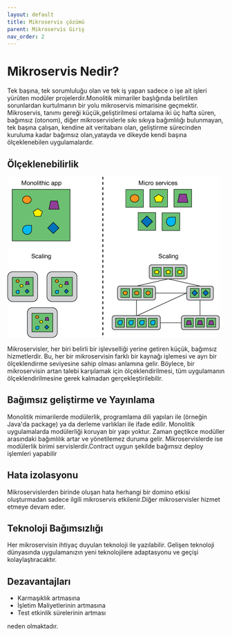 ```yaml
---
layout: default
title: Mikroservis çözümü
parent: Mikroservis Giriş
nav_order: 2
---
```


# Mikroservis Nedir?

 Tek başına, tek sorumluluğu olan ve tek iş yapan sadece o işe ait işleri yürüten modüler projelerdir.Monolitik mimariler başlığında belirtilen sorunlardan kurtulmanın bir yolu mikroservis mimarisine geçmektir. Mikroservis, tanımı gereği küçük,geliştirilmesi ortalama iki üç hafta süren, bağımsız (otonom), diğer mikroservislerle sıkı sıkıya bağımlılığı bulunmayan, tek başına çalışan, kendine ait veritabanı olan, geliştirme sürecinden kuruluma kadar bağımsız olan,yatayda ve dikeyde kendi başına ölçeklenebilen uygulamalardır.

## Ölçeklenebilirlik

![Monolitik Uygulama](kaynaklar/olceklenebilirlik.jpg)

Mikroservisler, her biri belirli bir işlevselliği yerine getiren küçük, bağımsız hizmetlerdir. Bu, her bir mikroservisin farklı bir kaynağı işlemesi ve ayrı bir ölçeklendirme seviyesine sahip olması anlamına gelir. Böylece, bir mikroservisin artan talebi karşılamak için ölçeklendirilmesi, tüm uygulamanın ölçeklendirilmesine gerek kalmadan gerçekleştirilebilir.

## Bağımsız geliştirme ve Yayınlama

Monolitik mimarilerde modülerlik, programlama dili yapıları ile (örneğin Java'da package) ya da derleme varlıkları ile ifade edilir. Monolitik uygulamalarda modülerliği koruyan bir yapı yoktur. Zaman geçtikce modüller arasındaki bağımlılık artar ve yönetilemez duruma gelir. Mikroservislerde ise modülerlik birimi servislerdir.Contract uygun şekilde bağımsız deploy işlemleri yapabilir

## Hata izolasyonu

Mikroservislerden birinde oluşan hata herhangi bir domino etkisi oluşturmadan sadece ilgili mikroservis etkilenir.Diğer mikroservisler hizmet etmeye devam eder.

## Teknoloji Bağımsızlığı

  Her mikroservisin ihtiyaç duyulan teknoloji ile yazılabilir. Gelişen teknoloji dünyasında uygulamanızın yeni teknolojilere adaptasyonu ve geçişi kolaylaştıracaktır.

## Dezavantajları

* Karmaşıklık artmasına 
* İşletim Maliyetlerinin artmasına 
* Test etkinlik sürelerinin artması 

neden olmaktadır.